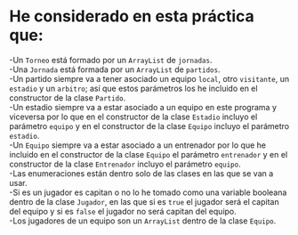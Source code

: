 He considerado en esta práctica que:
===

-Un `Torneo` está formado por un `ArrayList` de `jornadas`.  
-Una `Jornada` está formada por un `ArrayList` de `partidos`.  
-Un partido siempre va a tener asociado un equipo `local`, otro `visitante`, un `estadio` y un `arbitro`; así que
estos parámetros los he incluido en el constructor de la clase `Partido`.  
-Un estadio siempre va a estar asociado a un equipo en este programa y viceversa por lo que en el constructor
de la clase `Estadio` incluyo el parámetro `equipo` y en el constructor de la clase `Equipo` incluyo el parámetro `estadio`.  
-Un `Equipo` siempre va a estar asociado a un entrenador por lo que he incluido en el constructor de la clase `Equipo` el parámetro `entrenador` y en el constructor de la clase `Entrenador` incluyo el parámetro `equipo`.  
-Las enumeraciones están dentro solo de las clases en las que se van a usar.  
-Si es un jugador es capitan o no lo he tomado como una variable booleana dentro de la clase `Jugador`, en las que si es `true` el jugador será el capitan del equipo y si es `false` el jugador no será capitan del equipo.  
-Los jugadores de un equipo son un `ArrayList` dentro de la clase `Equipo`.